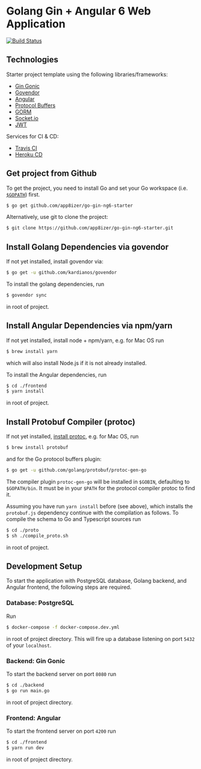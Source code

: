 # Golang Gin + Angular 6 Web Application
[![Build Status](https://travis-ci.com/app8izer/go-gin-ng6-starter.svg?branch=master)](https://travis-ci.com/app8izer/go-gin-ng6-starter)
## Technologies
Starter project template using the following libraries/frameworks:

- [Gin Gonic](https://gin-gonic.github.io/gin/)
- [Govendor](https://github.com/kardianos/govendor) 
- [Angular](https://angular.io/)
- [Protocol Buffers](https://developers.google.com/protocol-buffers/)
- [GORM](http://gorm.io/)
- [Socket.io](https://github.com/googollee/go-socket.io/)
- [JWT](https://github.com/appleboy/gin-jwt)

Services for CI & CD:
- [Travis CI](https://travis-ci.com/)
- [Heroku CD](https://www.heroku.com/)

## Get project from Github

To get the project, you need to install Go and set your Go workspace (i.e. [`$GOPATH`](https://golang.org/doc/code.html)) first.

```sh
$ go get github.com/app8izer/go-gin-ng6-starter
```

Alternatively, use git to clone the project: 

```sh
$ git clone https://github.com/app8izer/go-gin-ng6-starter.git
```

## Install Golang Dependencies via govendor

If not yet installed, install govendor via:

```sh
$ go get -u github.com/kardianos/govendor
```

To install the golang dependencies, run

```sh
$ govendor sync
```

in root of project.

## Install Angular Dependencies via npm/yarn

If not yet installed, install node + npm/yarn, e.g. for Mac OS run

```sh
$ brew install yarn 
```
which will also install Node.js if it is not already installed.

To install the Angular dependencies, run

```sh
$ cd ./frontend
$ yarn install
```

in root of project.

## Install Protobuf Compiler (protoc)

If not yet installed, [install protoc](http://google.github.io/proto-lens/installing-protoc.html), e.g. for Mac OS, run

```sh
$ brew install protobuf
```

and for the Go protocol buffers plugin:

```sh
$ go get -u github.com/golang/protobuf/protoc-gen-go
```

The compiler plugin `protoc-gen-go` will be installed in `$GOBIN`, defaulting to `$GOPATH/bin`. 
It must be in your `$PATH` for the protocol compiler protoc to find it.

Assuming you have run `yarn install` before (see above), which installs the `protobuf.js` dependency continue with the compilation as follows.
To compile the schema to Go and Typescript sources run

```sh
$ cd ./proto
$ sh ./compile_proto.sh
```

in root of project.

## Development Setup

To start the application with PostgreSQL database, Golang backend, and Angular frontend, the following steps are required.

### Database: PostgreSQL

Run 

```sh
$ docker-compose -f docker-compose.dev.yml
```

in root of project directory.
This will fire up a database listening on port `5432` of your `localhost`.  

### Backend: Gin Gonic

To start the backend server on port `8080` run 

```sh
$ cd ./backend
$ go run main.go
```

in root of project directory.

### Frontend: Angular

To start the frontend server on port `4200` run 

```sh
$ cd ./frontend
$ yarn run dev
```

in root of project directory.

